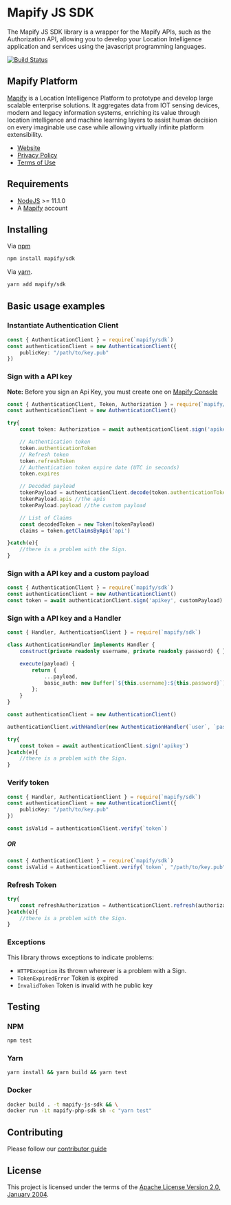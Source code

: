 # Mapify JS SDK

The Mapify JS SDK library is a wrapper for the Mapify APIs, such as the Authorization API, allowing you to develop your Location Intelligence application and services using the javascript programming languages.

[![Build Status](https://builder.mapify.ai/buildStatus/icon?job=mapify-js-sdk)]()

## Mapify Platform

[Mapify](https://www.mapify.ai/) is a Location Intelligence Platform to prototype and develop large scalable enterprise solutions. It aggregates data from IOT sensing devices, modern and legacy information systems, enriching its value through location intelligence and machine learning layers to assist human decision on every imaginable use case while allowing virtually infinite platform extensibility.

* [Website](https://www.mapify.ai/)
* [Privacy Policy](https://www.mapify.ai/privacy/)
* [Terms of Use](https://www.mapify.ai/terms/)

## Requirements

* [NodeJS](https://nodejs.org/) >= 11.1.0
* A [Mapify](https://www.mapify.ai/) account

## Installing

Via [npm](https://www.npmjs.com/)
```bash
npm install mapify/sdk
```

Via [yarn](https://yarnpkg.com/).
```bash
yarn add mapify/sdk
```

## Basic usage examples

### Instantiate Authentication Client

```typescript
const { AuthenticationClient } = require(`mapify/sdk`)
const authenticationClient = new AuthenticationClient({
    publicKey: "/path/to/key.pub"
})
```

### Sign with a API key

**Note:** Before you sign an Api Key, you must create one on [Mapify Console](https://console.mapify.ai/)

```typescript
const { AuthenticationClient, Token, Authorization } = require(`mapify/sdk`)
const authenticationClient = new AuthenticationClient()

try{
    const token: Authorization = await authenticationClient.sign('apikey')

    // Authentication token
    token.authenticationToken
    // Refresh token
    token.refreshToken
    // Authentication token expire date (UTC in seconds)
    token.expires

    // Decoded payload
    tokenPayload = authenticationClient.decode(token.authenticationToken)
    tokenPayload.apis //the apis
    tokenPayload.payload //the custom payload

    // List of Claims
    const decodedToken = new Token(tokenPayload)
    claims = token.getClaimsByApi('api')

}catch(e){
    //there is a problem with the Sign.
}
```

### Sign with a API key and a custom payload

```typescript
const { AuthenticationClient } = require(`mapify/sdk`)
const authenticationClient = new AuthenticationClient()
const token = await authenticationClient.sign('apikey', customPayload)
```

### Sign with a API key and a Handler

```typescript
const { Handler, AuthenticationClient } = require(`mapify/sdk`)

class AuthenticationHandler implements Handler {
    construct(private readonly username, private readonly password) { }

    execute(payload) {
        return { 
            ...payload, 
            basic_auth: new Buffer(`${this.username}:${this.password}`).toString('base64') 
        };
    }
}

const authenticationClient = new AuthenticationClient()

authenticationClient.withHandler(new AuthenticationHandler(`user`, `password`))

try{
    const token = await authenticationClient.sign('apikey')
}catch(e){
    //there is a problem with the Sign.
}
```

### Verify token

```typescript
const { Handler, AuthenticationClient } = require(`mapify/sdk`)
const authenticationClient = new AuthenticationClient({
    publicKey: "/path/to/key.pub"
})

const isValid = authenticationClient.verify(`token`)
```

##### OR

```typescript
const { AuthenticationClient } = require(`mapify/sdk`)
const isValid = AuthenticationClient.verify(`token`, "/path/to/key.pub")
```

### Refresh Token

```typescript
try{
    const refreshAuthorization = AuthenticationClient.refresh(authorization.refreshToken)
}catch(e){
    //there is a problem with the Sign.
}
```

### Exceptions

This library throws exceptions to indicate problems:

* `HTTPException` its thrown wherever is a problem with a Sign.
* `TokenExpiredError` Token is expired
* `InvalidToken` Token is invalid with he public key

## Testing
### NPM
```bash
npm test
```
### Yarn
```bash
yarn install && yarn build && yarn test
```
### Docker

```sh
docker build . -t mapify-js-sdk && \
docker run -it mapify-php-sdk sh -c "yarn test"
```

## Contributing

Please follow our [contributor guide](/CONTRIBUTING.md)

## License

This project is licensed under the terms of the [Apache License Version 2.0, January 2004](http://www.apache.org/licenses/LICENSE-2.0).
